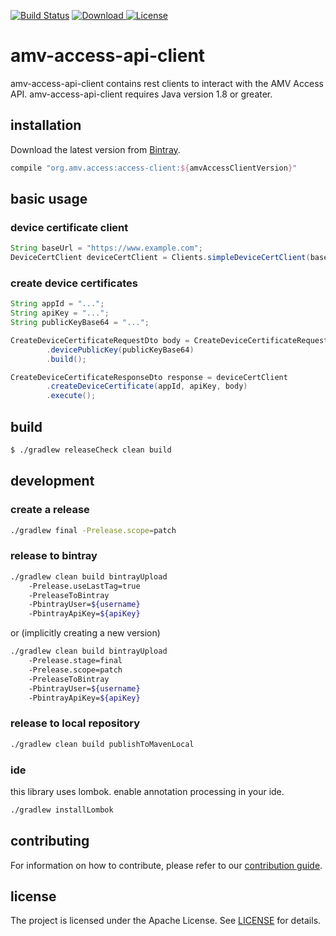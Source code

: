 [![Build Status](https://travis-ci.org/amv-networks/amv-access-api-client.svg?branch=master)](https://travis-ci.org/amv-networks/amv-access-api-client)
[![Download](https://api.bintray.com/packages/amvnetworks/amv-access-api-client/access-client/images/download.svg) ](https://bintray.com/amvnetworks/amv-access-api-client/access-client/_latestVersion)
[![License](https://img.shields.io/github/license/amv-networks/amv-access-api-client.svg?maxAge=2592000)](https://github.com/amv-networks/amv-access-api-client/blob/master/LICENSE)

amv-access-api-client
========
amv-access-api-client contains rest clients to interact with the AMV Access API.
amv-access-api-client requires Java version 1.8 or greater.


## installation
Download the latest version from [Bintray](https://bintray.com/amv-networks/amv-access-api-client/access-client/_latestVersion).

```groovy
compile "org.amv.access:access-client:${amvAccessClientVersion}"
```

## basic usage

### device certificate client
```java
String baseUrl = "https://www.example.com";
DeviceCertClient deviceCertClient = Clients.simpleDeviceCertClient(baseUrl);
```

### create device certificates
```java
String appId = "...";
String apiKey = "...";
String publicKeyBase64 = "...";

CreateDeviceCertificateRequestDto body = CreateDeviceCertificateRequestDto.builder()
        .devicePublicKey(publicKeyBase64)
        .build();

CreateDeviceCertificateResponseDto response = deviceCertClient
        .createDeviceCertificate(appId, apiKey, body)
        .execute();
```

## build
```bash
$ ./gradlew releaseCheck clean build
```

## development

### create a release
```bash
./gradlew final -Prelease.scope=patch
```

### release to bintray
```bash
./gradlew clean build bintrayUpload
    -Prelease.useLastTag=true
    -PreleaseToBintray
    -PbintrayUser=${username}
    -PbintrayApiKey=${apiKey}
```
or (implicitly creating a new version)
```bash
./gradlew clean build bintrayUpload
    -Prelease.stage=final
    -Prelease.scope=patch
    -PreleaseToBintray
    -PbintrayUser=${username}
    -PbintrayApiKey=${apiKey}
```

### release to local repository
```bash
./gradlew clean build publishToMavenLocal
```

### ide
this library uses lombok. enable annotation processing in your ide.
```bash
./gradlew installLombok
```

## contributing
For information on how to contribute, please refer to our [contribution guide](https://github.com/amvnetworks/github-commons/blob/master/CONTRIBUTING.md).

## license
The project is licensed under the Apache License. See [LICENSE](LICENSE) for details.